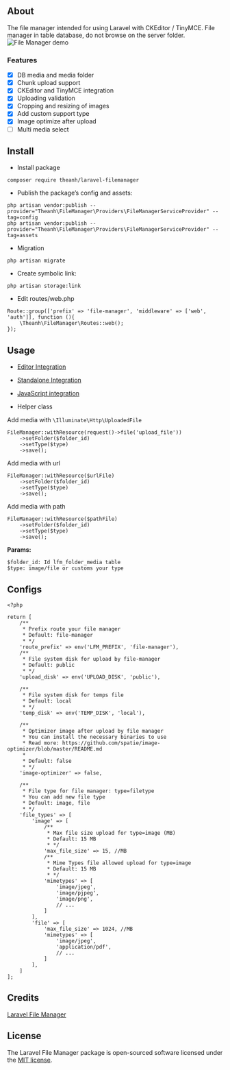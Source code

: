 ## About
The file manager intended for using Laravel with CKEditor / TinyMCE. File manager in table database, do not browse on the server folder.
![File Manager demo](https://i.imgur.com/1SgXwkM.png)

### Features
- [x] DB media and media folder
- [x] Chunk upload support
- [x] CKEditor and TinyMCE integration
- [x] Uploading validation
- [x] Cropping and resizing of images
- [x] Add custom support type
- [x] Image optimize after upload
- [ ] Multi media select

## Install
- Install package
```
composer require theanh/laravel-filemanager
```

- Publish the package’s config and assets:
```
php artisan vendor:publish --provider="Theanh\FileManager\Providers\FileManagerServiceProvider" --tag=config
php artisan vendor:publish --provider="Theanh\FileManager\Providers\FileManagerServiceProvider" --tag=assets
```
- Migration
```
php artisan migrate
```

- Create symbolic link:
```
php artisan storage:link
```

- Edit routes/web.php
```
Route::group(['prefix' => 'file-manager', 'middleware' => ['web', 'auth']], function (){
    \Theanh\FileManager\Routes::web();
});
```

## Usage
- [Editor Integration](https://github.com/theanhk/laravel-filemanager/blob/master/docs/usage-editor.md)
- [Standalone Integration](https://github.com/theanhk/laravel-filemanager/blob/master/docs/usage-editor.md)
- [JavaScript integration](https://github.com/theanhk/laravel-filemanager/blob/master/docs/javascript-integration.md)

- Helper class

Add media with ``\Illuminate\Http\UploadedFile``

```
FileManager::withResource(request()->file('upload_file'))
    ->setFolder($folder_id)
    ->setType($type)
    ->save();
```

Add media with url

```
FileManager::withResource($urlFile)
    ->setFolder($folder_id)
    ->setType($type)
    ->save();
```

Add media with path
```
FileManager::withResource($pathFile)
    ->setFolder($folder_id)
    ->setType($type)
    ->save();
```

**Params:**
```
$folder_id: Id lfm_folder_media table
$type: image/file or customs your type
```

## Configs
```
<?php

return [
    /**
     * Prefix route your file manager
     * Default: file-manager
     * */
    'route_prefix' => env('LFM_PREFIX', 'file-manager'),
    /**
     * File system disk for upload by file-manager
     * Default: public
     * */
    'upload_disk' => env('UPLOAD_DISK', 'public'),

    /**
     * File system disk for temps file
     * Default: local
     * */
    'temp_disk' => env('TEMP_DISK', 'local'),

    /**
     * Optimizer image after upload by file manager
     * You can install the necessary binaries to use
     * Read more: https://github.com/spatie/image-optimizer/blob/master/README.md
     *
     * Default: false
     * */
    'image-optimizer' => false,

    /**
     * File type for file manager: type=filetype
     * You can add new file type
     * Default: image, file
     * */
    'file_types' => [
        'image' => [
            /**
             * Max file size upload for type=image (MB)
             * Default: 15 MB
             * */
            'max_file_size' => 15, //MB
            /**
             * Mime Types file allowed upload for type=image
             * Default: 15 MB
             * */
            'mimetypes' => [
                'image/jpeg',
                'image/pjpeg',
                'image/png',
                // ...
            ]
        ],
        'file' => [
            'max_file_size' => 1024, //MB
            'mimetypes' => [
                'image/jpeg',
                'application/pdf',
                // ...
            ]
        ],
    ]
];
```

## Credits
[Laravel File Manager](https://github.com/UniSharp/laravel-filemanager)

## License

The Laravel File Manager package is open-sourced software licensed under the [MIT license](https://opensource.org/licenses/MIT).
